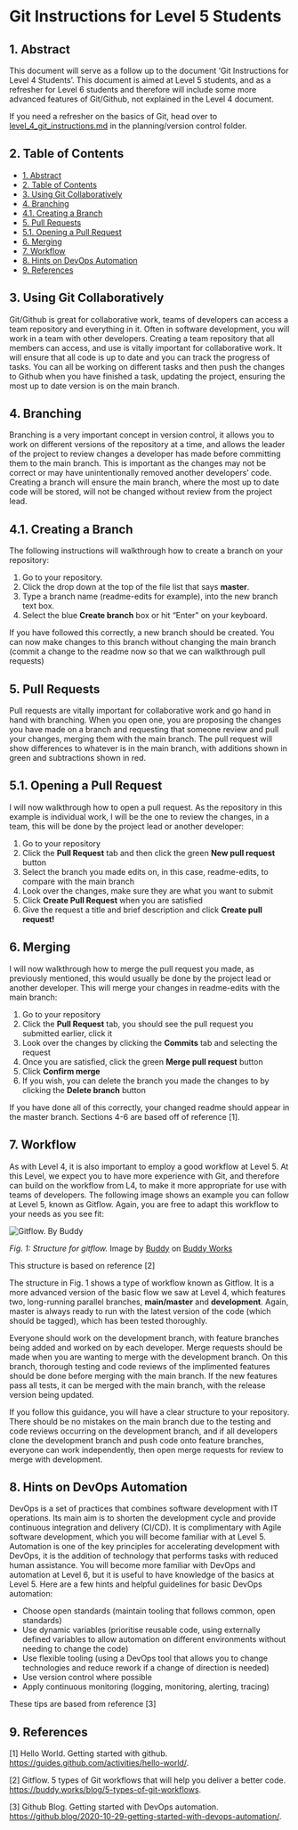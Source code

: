 # Git Instructions for Level 5 Students <!-- omit in toc -->

## 1. Abstract
This document will serve as a follow up to the document ‘Git Instructions for Level 4 Students’. This document is aimed at Level 5 students, and as a refresher for Level 6 students and therefore will include some more advanced features of Git/Github, not explained in the Level 4 document.

If you need a refresher on the basics of Git, head over to [level_4_git_instructions.md](level_4_git_instructions.md) in the planning/version control folder.

## 2. Table of Contents

- [1. Abstract](#1-abstract)
- [2. Table of Contents](#2-table-of-contents)
- [3. Using Git Collaboratively](#3-using-git-collaboratively)
- [4. Branching](#4-branching)
- [4.1. Creating a Branch](#41-creating-a-branch)
- [5. Pull Requests](#5-pull-requests)
- [5.1. Opening a Pull Request](#51-opening-a-pull-request)
- [6. Merging](#6-merging)
- [7. Workflow](#7-workflow)
- [8. Hints on DevOps Automation](#8-hints-on-devops-automation)
- [9. References](#9-references)

## 3. Using Git Collaboratively

Git/Github is great for collaborative work, teams of developers can access a team repository and everything in it. Often in software development, you will work in a team with other developers. Creating a team repository that all members can access, and use is vitally important for collaborative work. It will ensure that all code is up to date and you can track the progress of tasks. You can all be working on different tasks and then push the changes to Github when you have finished a task, updating the project, ensuring the most up to date version is on the main branch. 

## 4. Branching

Branching is a very important concept in version control, it allows you to work on different versions of the repository at a time, and allows the leader of the project to review changes a developer has made before committing them to the main branch. This is important as the changes may not be correct or may have unintentionally removed another developers’ code. Creating a branch will ensure the main branch, where the most up to date code will be stored, will not be changed without review from the project lead. 

## 4.1. Creating a Branch

The following instructions will walkthrough how to create a branch on your repository:
1.	Go to your repository.
2.	Click the drop down at the top of the file list that says **master**.
3.	Type a branch name (readme-edits for example), into the new branch text box.
4.	Select the blue **Create branch** box or hit “Enter” on your keyboard.

If you have followed this correctly, a new branch should be created. You can now make changes to this branch without changing the main branch (commit a change to the readme now so that we can walkthrough pull requests)

## 5. Pull Requests

Pull requests are vitally important for collaborative work and go hand in hand with branching. When you open one, you are proposing the changes you have made on a branch and requesting that someone review and pull your changes, merging them with the main branch. The pull request will show differences to whatever is in the main branch, with additions shown in green and subtractions shown in red. 

## 5.1. Opening a Pull Request

I will now walkthrough how to open a pull request. As the repository in this example is individual work, I will be the one to review the changes, in a team, this will be done by the project lead or another developer:
1.	Go to your repository
2.	Click the **Pull Request** tab and then click the green **New pull request** button
3.	Select the branch you made edits on, in this case, readme-edits, to compare with the main branch
4.	Look over the changes, make sure they are what you want to submit
5.	Click **Create Pull Request** when you are satisfied
6.	Give the request a title and brief description and click **Create pull request!**

## 6. Merging

I will now walkthrough how to merge the pull request you made, as previously mentioned, this would usually be done by the project lead or another developer. This will merge your changes in readme-edits with the main branch:
1.	Go to your repository
2.	Click the **Pull Request** tab, you should see the pull request you submitted earlier, click it
3.	Look over the changes by clicking the **Commits** tab and selecting the request
4.	Once you are satisfied, click the green **Merge pull request** button
5.	Click **Confirm merge**
6.	If you wish, you can delete the branch you made the changes to by clicking the **Delete branch** button

If you have done all of this correctly, your changed readme should appear in the master branch. Sections 4-6 are based off of reference [1].

## 7. Workflow

As with Level 4, it is also important to employ a good workflow at Level 5. At this Level, we expect you to have more experience with Git, and therefore can build on the workflow from L4, to make it more appropriate for use with teams of developers. The following image shows an example you can follow at Level 5, known as Gitflow. Again, you are free to adapt this workflow to your needs as you see fit:

![Gitflow. By Buddy](/lifecycle/planning/version-control/images/Gitflow.PNG)

*Fig. 1: Structure for gitflow.*
<span>Image by <a href="https://buddy.works/blog/5-types-of-git-workflows">Buddy</a> on <a href="https://buddy.works/blog/5-types-of-git-workflows">Buddy Works</a></span>

This structure is based on reference [2]

The structure in Fig. 1 shows a type of workflow known as Gitflow. It is a more advanced version of the basic flow we saw at Level 4, which features two, long-running parallel branches, **main/master** and **development**. Again, master is always ready to run with the latest version of the code (which should be tagged), which has been tested thoroughly. 

Everyone should work on the development branch, with feature branches being added and worked on by each developer. Merge requests should be made when you are wanting to merge with the development branch. On this branch, thorough testing and code reviews of the implimented features should be done before merging with the main branch. If the new features pass all tests, it can be merged with the main branch, with the release version being updated.

If you follow this guidance, you will have a clear structure to your repository. There should be no mistakes on the main branch due to the testing and code reviews occurring on the development branch, and if all developers clone the development branch and push code onto feature branches, everyone can work independently, then open merge requests for review to merge with development.

## 8. Hints on DevOps Automation

DevOps is a set of practices that combines software development with IT operations. Its main aim is to shorten the development cycle and provide continuous integration and delivery (CI/CD). It is complimentary with Agile software development, which you will become familiar with at Level 5. 
Automation is one of the key principles for accelerating development with DevOps, it is the addition of technology that performs tasks with reduced human assistance. You will become more familiar with DevOps and automation at Level 6, but it is useful to have knowledge of the basics at Level 5. Here are a few hints and helpful guidelines for basic DevOps automation:
* Choose open standards (maintain tooling that follows common, open standards)
*	Use dynamic variables (prioritise reusable code, using externally defined variables to allow automation on different environments without needing to change the code)
*	Use flexible tooling (using a DevOps tool that allows you to change technologies and reduce rework if a change of direction is needed)
*	Use version control where possible
*	Apply continuous monitoring (logging, monitoring, alerting, tracing)

These tips are based from reference [3]

## 9. References

[1] Hello World. Getting started with github. <https://guides.github.com/activities/hello-world/>.

[2] Gitflow. 5 types of Git workflows that will help you deliver a better code. <https://buddy.works/blog/5-types-of-git-workflows>.

[3] Github Blog. Getting started with DevOps automation. <https://github.blog/2020-10-29-getting-started-with-devops-automation/>.
